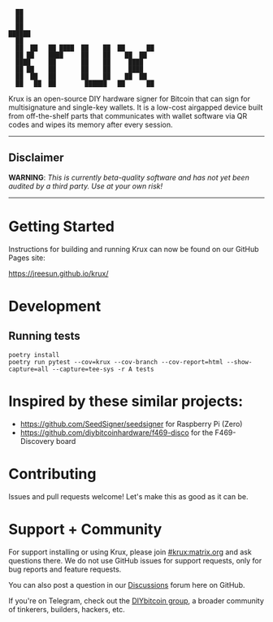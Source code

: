       ██
      ██
      ██
    ██████
      ██
      ██  ██   ██ ████  ██    ██  ██      ██
      ██ ██    ████     ██    ██    ██  ██
      ████     ██       ██    ██     ████
      ██ ██    ██       ██    ██     ████
      ██  ██   ██       ██    ██    ██  ██
      ██   ██  ██        ██████   ██      ██

Krux is an open-source DIY hardware signer for Bitcoin that can sign for multisignature and single-key wallets. It is a low-cost airgapped device built from off-the-shelf parts that communicates with wallet software via QR codes and wipes its memory after every session.

---
## Disclaimer
**WARNING**: *This is currently beta-quality software and has not yet been audited by a third party. Use at your own risk!*

---

# Getting Started
Instructions for building and running Krux can now be found on our GitHub Pages site:

https://jreesun.github.io/krux/

# Development
## Running tests
```
poetry install
poetry run pytest --cov=krux --cov-branch --cov-report=html --show-capture=all --capture=tee-sys -r A tests
```

# Inspired by these similar projects:
- https://github.com/SeedSigner/seedsigner for Raspberry Pi (Zero)
- https://github.com/diybitcoinhardware/f469-disco for the F469-Discovery board

# Contributing
Issues and pull requests welcome! Let's make this as good as it can be.

# Support + Community
For support installing or using Krux, please join [#krux:matrix.org](https://matrix.to/#/#krux:matrix.org) and ask questions there. We do not use GitHub issues for support requests, only for bug reports and feature requests. 

You can also post a question in our [Discussions](https://github.com/jreesun/krux/discussions) forum here on GitHub.

If you're on Telegram, check out the [DIYbitcoin group](https://t.me/diybitcoin), a broader community of tinkerers, builders, hackers, etc.

